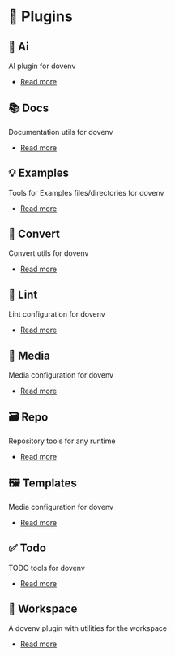 # 🔌 Plugins

## 🤖 Ai

AI plugin for dovenv

- [Read more](/guide/plugin/ai)

## 📚 Docs

Documentation utils for dovenv

- [Read more](/guide/plugin/docs)

## 💡 Examples

Tools for Examples files/directories for dovenv

- [Read more](/guide/plugin/examples)

## 🔄 Convert

Convert utils for dovenv

- [Read more](/guide/plugin/convert)

## 🧹 Lint

Lint configuration for dovenv

- [Read more](/guide/plugin/lint)

## 🎥 Media

Media configuration for dovenv

- [Read more](/guide/plugin/media)

## 🗃️ Repo

Repository tools for any runtime

- [Read more](/guide/plugin/repo)

## 🖼️ Templates

Media configuration for dovenv

- [Read more](/guide/plugin/templates)

## ✅ Todo

TODO tools for dovenv

- [Read more](/guide/plugin/todo)

## 📂 Workspace

A dovenv plugin with utilities for the workspace

- [Read more](/guide/plugin/workspace)


